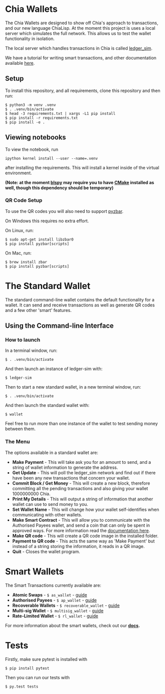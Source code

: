 # Chia Wallets

The Chia Wallets are designed to show off Chia's approach to transactions, and our new language ChiaLisp.
At the moment this project is uses a local server which simulates the full network. This allows us to test the wallet functionality in isolation.

The local server which handles transactions in Chia is called [ledger_sim](https://github.com/Chia-Network/ledger_sim).

We have a tutorial for writing smart transactions, and other documentation available [here](./docs).

## Setup


To install this repository, and all requirements, clone this repository and then run:

```
$ python3 -m venv .venv
$ . .venv/bin/activate
$ head -3 requirements.txt | xargs -L1 pip install
$ pip install -r requirements.txt
$ pip install -e .
```

## Viewing notebooks

To view the notebook, run
```
ipython kernel install --user --name=.venv
```
after installing the requirements. This will install a kernel inside of the virtual environment.

**(Note: at the moment [blspy](https://github.com/Chia-Network/bls-signatures) may require you to have [CMake](https://cmake.org/install/) installed as well, though this dependency should be temporary)**

### QR Code Setup

To use the QR codes you will also need to support [pyzbar](https://pypi.org/project/pyzbar/).

On Windows this requires no extra effort.

On Linux, run:

```
$ sudo apt-get install libzbar0
$ pip install pyzbar[scripts]
```

On Mac, run:

```
$ brew install zbar
$ pip install pyzbar[scripts]
```

# The Standard Wallet

The standard command-line wallet contains the default functionality for a wallet.
It can send and receive transactions as well as generate QR codes and a few other 'smart' features.

## Using the Command-line Interface

### How to launch

In a terminal window, run:
```
$ . .venv/bin/activate
```

And then launch an instance of ledger-sim with:
```
$ ledger-sim
```

Then to start a new standard wallet, in a new terminal window, run:
```
$ . .venv/bin/activate
```

And then launch the standard wallet with:
```
$ wallet
```

Feel free to run more than one instance of the wallet to test sending money between them.

### The Menu

The options available in a standard wallet are:
* **Make Payment** - This will take ask you for an amount to send, and a string of wallet information to generate the address.
* **Get Update** - This will poll the ledger_sim network and find out if there have been any new transactions that concern your wallet.
* **Commit Block / Get Money** - This will create a new block, therefore committing all the pending transactions and also giving your wallet 1000000000 Chia.
* **Print My Details** - This will output a string of information that another wallet can use to send money to you.
* **Set Wallet Name** - This will change how your wallet self-identifies when communicating with other wallets.
* **Make Smart Contract** - This will allow you to communicate with the Authorised Payees wallet, and send a coin that can only be spent in approved ways. For more information read the [documentation here](./docs/authorised_payees.md).
* **Make QR code** - This will create a QR code image in the installed folder.
* **Payment to QR code** - This acts the same way as 'Make Payment' but instead of a string storing the information, it reads in a QR image.
* **Quit** - Closes the wallet program.

# Smart Wallets

The Smart Transactions currently available are:
* **Atomic Swaps** - `$ as_wallet` - [guide](./docs/atomic_swaps.md)
* **Authorised Payees** - `$ ap_wallet` - [guide](./docs/authorised_payees.md)
* **Recoverable Wallets** - `$ recoverable_wallet` - [guide](./docs/recoverable_wallet.md)
* **Multi-sig Wallet** - `$ multisig_wallet` - [guide](./multisig/README.org)
* **Rate-Limited Wallet** - `$ rl_wallet` - [guide](./docs/rate_limited_wallet.md)

For more information about the smart wallets, check out our **[docs](./docs).**

# Tests

Firstly, make sure pytest is installed with

```
$ pip install pytest
```

Then you can run our tests with

```
$ py.test tests
```
